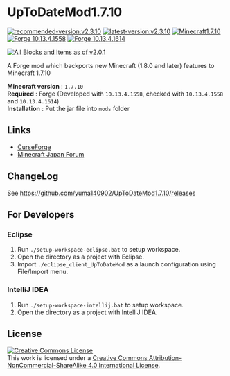 # UpToDateMod1.7.10
[![recommended-version:v2.3.10](https://badgen.net/github/release/yuma140902/UpToDateMod1.7.10/stable?color=green&label=Recommended)](https://www.curseforge.com/minecraft/mc-mods/uptodatemod/files/3142930)
[![latest-version:v2.3.10](https://badgen.net/github/release/yuma140902/UpToDateMod1.7.10?color=97ca00&label=Latest)](https://www.curseforge.com/minecraft/mc-mods/uptodatemod/files/3142930)
[![Minecraft1.7.10](https://img.shields.io/badge/MC-1.7.10-blue.svg)](https://www.minecraft.net/)
[![Forge 10.13.4.1558](https://img.shields.io/badge/Forge-10.13.4.1558-blue.svg)](https://files.minecraftforge.net/maven/net/minecraftforge/forge/index_1.7.10.html)
[![Forge 10.13.4.1614](https://img.shields.io/badge/Forge-10.13.4.1614-blue.svg)](https://files.minecraftforge.net/maven/net/minecraftforge/forge/index_1.7.10.html)

[![All Blocks and Items as of v2.0.1](https://yuma140902.github.io/img/uptodatemod-allitems.png)](#)

A Forge mod which backports new Minecraft (1.8.0 and later) features to Minecraft 1.7.10

**Minecraft version** : `1.7.10` \
**Required** : Forge (Developed with  `10.13.4.1558`, checked with `10.13.4.1558` and `10.13.4.1614`) \
**Installation** : Put the jar file into `mods` folder

## Links
 - [CurseForge](https://www.curseforge.com/minecraft/mc-mods/uptodatemod)
 - [Minecraft Japan Forum](https://forum.civa.jp/viewtopic.php?f=3&t=90)

 

## ChangeLog
 See https://github.com/yuma140902/UpToDateMod1.7.10/releases

## For Developers
### Eclipse
1. Run `./setup-workspace-eclipse.bat` to setup workspace.
2. Open the directory as a project with Eclipse.
3. Import `./eclipse_client_UpToDateMod` as a launch configuration using <btn>File</btn>/<btn>Import</btn> menu.

### IntelliJ IDEA
1. Run `./setup-workspace-intellij.bat` to setup workspace.
2. Open the directory as a project with IntelliJ IDEA.

## License

<a rel="license" href="http://creativecommons.org/licenses/by-nc-sa/4.0/"><img alt="Creative Commons License" style="border-width:0" src="https://i.creativecommons.org/l/by-nc-sa/4.0/88x31.png" /></a><br />This work is licensed under a <a rel="license" href="http://creativecommons.org/licenses/by-nc-sa/4.0/">Creative Commons Attribution-NonCommercial-ShareAlike 4.0 International License</a>.
